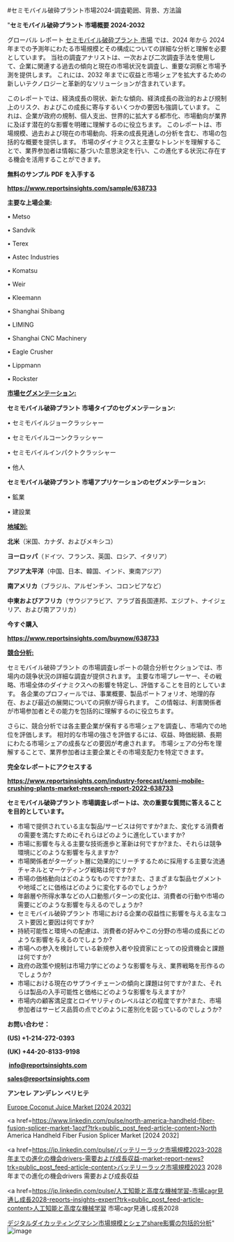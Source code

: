 #セミモバイル破砕プラント市場2024-調査範囲、背景、方法論

"<strong>セミモバイル破砕プラント 市場概要 2024-2032</strong>

グローバル レポート <a href=https://www.reportsinsights.com/sample/638733>セミモバイル破砕プラント 市場</a> では、2024 年から 2024 年までの予測年にわたる市場規模とその構成についての詳細な分析と理解を必要としています。 当社の調査アナリストは、一次および二次調査手法を使用して、企業に関連する過去の傾向と現在の市場状況を調査し、重要な洞察と市場予測を提供します。 これには、2032 年までに収益と市場シェアを拡大​​するための新しいテクノロジーと革新的なソリューションが含まれています。

このレポートでは、経済成長の現状、新たな傾向、経済成長の政治的および規制上のリスク、およびこの成長に寄与するいくつかの要因も強調しています。 これは、企業が政府の規制、個人支出、世界的に拡大する都市化、市場動向が業界に及ぼす潜在的な影響を明確に理解するのに役立ちます。 このレポートは、市場規模、過去および現在の市場動向、将来の成長見通しの分析を含む、市場の包括的な概要を提供します。 市場のダイナミクスと主要なトレンドを理解することで、業界参加者は情報に基づいた意思決定を行い、この進化する状況に存在する機会を活用することができます。

<strong><b>無料のサンプル PDF を入手する</b></strong>

<a href=https://www.reportsinsights.com/sample/638733><strong><u>https://www.reportsinsights.com/sample/638733</u></strong></a>

<strong>主要な上場企業:</strong>

• Metso

• Sandvik

• Terex

• Astec Industries

• Komatsu

• Weir

• Kleemann

• Shanghai Shibang

• LIMING

• Shanghai CNC Machinery

• Eagle Crusher

• Lippmann

• Rockster

<strong><u>市場セグメンテーション</u></strong><strong><u>:</u></strong>

<strong>セミモバイル破砕プラント 市場タイプのセグメンテーション:</strong>

• セミモバイルジョークラッシャー

• セミモバイルコーンクラッシャー

• セミモバイルインパクトクラッシャー

• 他人

<strong>セミモバイル破砕プラント 市場アプリケーションのセグメンテーション:</strong>

• 鉱業

• 建設業

<strong><u>地域別</u></strong><strong><u>:</u></strong>

<strong>北米</strong>（米国、カナダ、およびメキシコ）

<strong>ヨーロッパ</strong>（ドイツ、フランス、英国、ロシア、イタリア）

<strong>アジア太平洋</strong>（中国、日本、韓国、インド、東南アジア）

<strong>南アメリカ</strong>（ブラジル、アルゼンチン、コロンビアなど）

<strong>中東およびアフリカ</strong>（サウジアラビア、アラブ首長国連邦、エジプト、ナイジェリア、および南アフリカ）

<strong>今すぐ購入</strong>

<a href=https://www.reportsinsights.com/buynow/638733><strong><u>https://www.reportsinsights.com/buynow/638733</u></strong></a>

<strong><u>競合分析:</u></strong>

セミモバイル破砕プラント の市場調査レポートの競合分析セクションでは、市場内の競争状況の詳細な調査が提供されます。 主要な市場プレーヤー、その戦略、市場全体のダイナミクスへの影響を特定し、評価することを目的としています。 各企業のプロフィールでは、事業概要、製品ポートフォリオ、地理的存在、および最近の展開についての洞察が得られます。 この情報は、利害関係者が市場参加者とその能力を包括的に理解するのに役立ちます。

さらに、競合分析では各主要企業が保有する市場シェアを調査し、市場内での地位を評価します。 相対的な市場の強さを評価するには、収益、時価総額、長期にわたる市場シェアの成長などの要因が考慮されます。 市場シェアの分布を理解することで、業界参加者は主要企業とその市場支配力を特定できます。

<strong>完全なレポートにアクセスする</strong>

<a href=https://www.reportsinsights.com/industry-forecast/semi-mobile-crushing-plants-market-research-report-2022-638733><strong><u><b>https://www.reportsinsights.com/industry-forecast/semi-mobile-crushing-plants-market-research-report-2022-638733</b></u></strong></a>

<strong><b>セミモバイル破砕プラント 市場調査レポートは、次の重要な質問に答えることを目的としています。</b></strong>
<ul>
  <li>市場で提供されている主な製品/サービスは何ですか?また、変化する消費者の需要を満たすためにそれらはどのように進化していますか?</li>
  <li>市場に影響を与える主要な技術進歩と革新は何ですか?また、それらは競争環境にどのような影響を与えますか?</li>
  <li>市場関係者がターゲット層に効果的にリーチするために採用する主要な流通チャネルとマーケティング戦略は何ですか?</li>
  <li>市場の価格動向はどのようなものですか?また、さまざまな製品セグメントや地域ごとに価格はどのように変化するのでしょうか?</li>
  <li>年齢層や所得水準などの人口動態パターンの変化は、消費者の行動や市場の需要にどのような影響を与えるのでしょうか?</li>
  <li>セミモバイル破砕プラント 市場における企業の収益性に影響を与える主なコスト要因と要因は何ですか?</li>
  <li>持続可能性と環境への配慮は、消費者の好みやこの分野の市場の成長にどのような影響を与えるのでしょうか?</li>
  <li>市場への参入を検討している新規参入者や投資家にとっての投資機会と課題は何ですか?</li>
  <li>政府の政策や規制は市場力学にどのような影響を与え、業界戦略を形作るのでしょうか?</li>
  <li>市場における現在のサプライチェーンの傾向と課題は何ですか?また、それらは製品の入手可能性と価格にどのような影響を与えますか?</li>
  <li>市場内の顧客満足度とロイヤリティのレベルはどの程度ですか?また、市場参加者はサービス品質の点でどのように差別化を図っているのでしょうか?</li>
</ul>
<strong>お問い合わせ：</strong>

<strong>(US) +1-214-272-0393</strong>

<strong>(UK) +44-20-8133-9198</strong>

<strong> </strong><a href=info@reportsinsights.com><strong><u>info@reportsinsights.com</u></strong></a>

<a href=sales@reportsinsights.com><strong><u>sales@reportsinsights.com</u></strong></a>

<strong>アンセレ アンデレン ベリヒテ</strong>

<a href=https://www.linkedin.com/pulse/europe-coconut-juice-market-latest-trends-forecasts-y8nvf/>Europe Coconut Juice Market [2024 2032]</a>

<a href=https://www.linkedin.com/pulse/north-america-handheld-fiber-fusion-splicer-market-1aozf?trk=public_post_feed-article-content>North America Handheld Fiber Fusion Splicer Market [2024 2032]</a>

<a href=https://jp.linkedin.com/pulse/バッテリーラック市場規模2023-2028年までの進化の機会drivers-需要および成長収益-market-report-news?trk=public_post_feed-article-content>バッテリーラック市場規模2023 2028年までの進化の機会drivers 需要および成長収益</a>

<a href=https://jp.linkedin.com/pulse/人工知能と高度な機械学習-市場cagr見通し成長2028-reports-insights-expert?trk=public_post_feed-article-content>人工知能と高度な機械学習 市場cagr見通し成長2028</a>

<a href=https://www.linkedin.com/pulse/デジタルダイカッティングマシン市場規模とシェアshare影響の包括的分析-tribunal-analytics-360-tta4f/>デジタルダイカッティングマシン市場規模とシェアshare影響の包括的分析</a>"
![image](https://github.com/aakesh123242/RIMarket/assets/158431203/566b00c1-a5b2-47b3-a98e-570b36213466)
